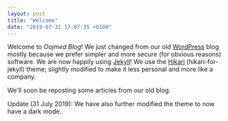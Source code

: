 ```yaml
---
layout: post
title: "Welcome"
date: "2019-07-31 17:07:35 +0100"
---
```


Welcome to *Oojmed Blog*! We just changed from our old [WordPress](https://wordpress.com) blog mostly because we prefer simpler and more secure (for obvious reasons) software. We are now happily using [Jekyll](https://jekyllrb.com)! We use the [Hikari](https://github.com/mx3m/hikari-for-jekyll) (hikari-for-jekyll) theme; slightly modified to make it less personal and more like a company.

<!--more-->

We'll soon be reposting some articles from our old blog.

Update (31 July 2019):
We have also further modified the theme to now have a dark mode.
